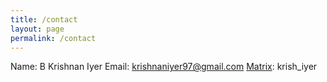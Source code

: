 ```yaml
---
title: /contact
layout: page
permalink: /contact
---
```


Name: B Krishnan Iyer
Email: krishnaniyer97@gmail.com
[Matrix](https://matrix.org): krish_iyer
